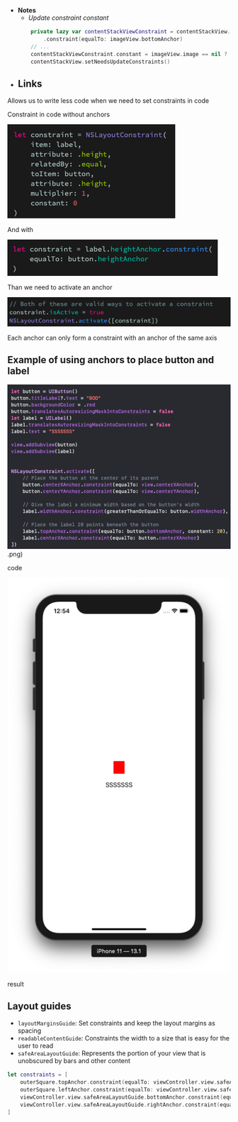 - **Notes**
	- *Update constraint constant*
	```swift
		private lazy var contentStackViewConstraint = contentStackView.topAnchor
			.constraint(equalTo: imageView.bottomAnchor)
		// ...
		contentStackViewConstraint.constant = imageView.image == nil ? 24 : 16
		contentStackView.setNeedsUpdateConstraints()
	```
- **Links**
	- 

Allows us to write less code when we need to set constraints in code

Constraint in code without anchors

![](Layout%20Anchors/let_constraint__NSLayoutConstraint.png)

And with

![](Layout%20Anchors/equalTo_button.heightAnchor.png)

Than we need to activate an anchor

![](Layout%20Anchors/Both_of_these_are_valid_ways_to_activate_a_constraint.png)

Each anchor can only form a constraint with an anchor of the same axis

## Example of using anchors to place button and label

![](Layout%20Anchors/let_button__UIButton().png).png)

code

![](Layout%20Anchors/SSSSSSS.png)

result

## Layout guides

- `layoutMarginsGuide`: Set constraints and keep the layout margins as spacing
- `readableContentGuide`: Constraints the width to a size that is easy for the user to read
- `safeAreaLayoutGuide`: Represents the portion of your view that is unobscured by bars and other content

```swift
let constraints = [
    outerSquare.topAnchor.constraint(equalTo: viewController.view.safeAreaLayoutGuide.topAnchor),
    outerSquare.leftAnchor.constraint(equalTo: viewController.view.safeAreaLayoutGuide.leftAnchor),
    viewController.view.safeAreaLayoutGuide.bottomAnchor.constraint(equalTo: outerSquare.bottomAnchor),
    viewController.view.safeAreaLayoutGuide.rightAnchor.constraint(equalTo: outerSquare.rightAnchor)
]
```
